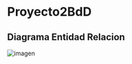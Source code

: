 # Proyecto2BdD




## Diagrama Entidad Relacion
![imagen](https://user-images.githubusercontent.com/64183934/158736997-ec37c5af-7199-4e0d-b7f7-4f3b6e9ebe12.png)

